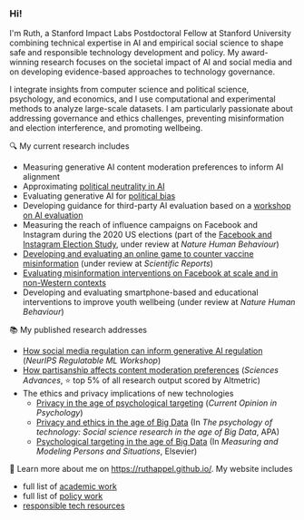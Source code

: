 ### Hi!

I'm Ruth, a Stanford Impact Labs Postdoctoral Fellow at Stanford University combining technical expertise in AI and empirical social science to shape safe and responsible technology development and policy. My award-winning research focuses on the societal impact of AI and social media and on developing evidence-based approaches to technology governance. 

I integrate insights from computer science and political science, psychology, and economics, and I use computational and experimental methods to analyze large-scale datasets. I am particularly passionate about addressing governance and ethics challenges, preventing misinformation and election interference, and promoting wellbeing.

🔍 My current research includes
- Measuring generative AI content moderation preferences to inform AI alignment
- Approximating [political neutrality in AI](https://ruthappel.github.io/assets/pdf/PN.pdf)
- Evaluating generative AI for [political bias](https://github.com/ruthappel/political_bias_eval/blob/main/political_bias_eval.ipynb)
- Developing guidance for third-party AI evaluation based on a [workshop on AI evaluation](https://hai.stanford.edu/news/strengthening-ai-accountability-through-better-third-party-evaluations)
- Measuring the reach of influence campaigns on Facebook and Instagram during the 2020 US elections (part of the [Facebook and Instagram Election Study](https://www.nyu.edu/about/news-publications/news/2023/july/2020-election-studies-reveals-power-of-facebook--instagram-algor.html), under review at *Nature Human Behaviour*)
- [Developing and evaluating an online game to counter vaccine misinformation](https://osf.io/preprints/psyarxiv/ek5pu) (under review at *Scientific Reports*)
- [Evaluating misinformation interventions on Facebook at scale and in non-Western contexts](https://www.socialscienceregistry.org/trials/12480)
- Developing and evaluating smartphone-based and educational interventions to improve youth wellbeing (under review at *Nature Human Behaviour*)

📚 My published research addresses
- [How social media regulation can inform generative AI regulation](https://ruthappel.github.io/assets/pdf/Generative-AI-regulation-can-learn-from-social-media-regulation.pdf) (*NeurIPS Regulatable ML Workshop*)
- [How partisanship affects content moderation preferences](https://doi.org/10.1126/sciadv.adg6799) (*Sciences Advances*, ⭐ top 5% of all research output scored by Altmetric)
- The ethics and privacy implications of new technologies
    - [Privacy in the age of psychological targeting](https://doi.org/10.1016/b978-0-12-819200-9.00015-6) (*Current Opinion in Psychology*)
    - [Privacy and ethics in the age of Big Data](https://doi.org/10.1037/0000290-012) (In *The psychology of technology: Social science research in the age of Big Data*, APA)
    - [Psychological targeting in the age of Big Data](https://doi.org/10.1016/B978-0-12-819200-9.00015-6) (In *Measuring and Modeling Persons and Situations*, Elsevier)

🔗 Learn more about me on https://ruthappel.github.io/. My website includes
- full list of [academic work](https://ruthappel.github.io/academic-writing/)
- full list of [policy work](https://ruthappel.github.io/policy-media/)
- [responsible tech resources](https://ruthappel.github.io/resources/)

